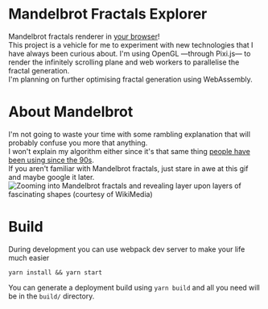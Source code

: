 # Mandelbrot Fractals Explorer
Mandelbrot fractals renderer in [your browser](https://erfanio.github.io/mandelbrot/)!  
This project is a vehicle for me to experiment with new technologies that I have always been curious about. I'm using OpenGL —through Pixi.js— to render the infinitely scrolling plane and web workers to parallelise the fractal generation.  
I'm planning on further optimising fractal generation using WebAssembly.

# About Mandelbrot
I'm not going to waste your time with some rambling explanation that will probably confuse you more that anything.  
I won't explain my algorithm either since it's that same thing [people have been using since the 90s](http://linas.org/art-gallery/escape/escape.html).  
If you aren't familiar with Mandelbrot fractals, just stare in awe at this gif and maybe google it later.
![Zooming into Mandelbrot fractals and revealing layer upon layers of fascinating shapes (courtesy of WikiMedia)](mandelbrot_zoom.gif)

# Build
During development you can use webpack dev server to make your life much easier
```
yarn install && yarn start
```

You can generate a deployment build using `yarn build` and all you need will be in the `build/` directory.

